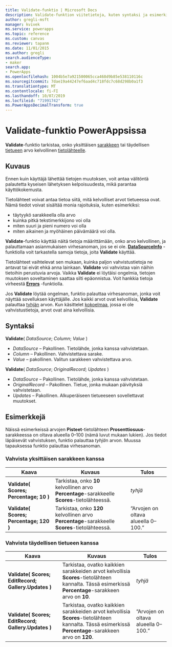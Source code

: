 ```yaml
---
title: Validate-funktio | Microsoft Docs
description: Validate-funktion viitetietoja, kuten syntaksi ja esimerkit, PowerAppsissa
author: gregli-msft
manager: kvivek
ms.service: powerapps
ms.topic: reference
ms.custom: canvas
ms.reviewer: tapanm
ms.date: 11/01/2015
ms.author: gregli
search.audienceType:
- maker
search.app:
- PowerApps
ms.openlocfilehash: 1004b5e7a921500065cca468d9b85e538110116c
ms.sourcegitcommit: 7dae19a44247ef6aad4c718fdc7c68d298b0a1f3
ms.translationtype: MT
ms.contentlocale: fi-FI
ms.lasthandoff: 10/07/2019
ms.locfileid: "71991742"
ms.PowerAppsDecimalTransform: true
---
```

# <a name="validate-function-in-powerapps"></a>Validate-funktio PowerAppsissa
**Validate**-funktio tarkistaa, onko yksittäisen [sarakkeen](../working-with-tables.md#columns) tai täydellisen [tietueen](../working-with-tables.md#records) arvo kelvollinen [tietolähteelle](../working-with-data-sources.md).  

## <a name="description"></a>Kuvaus
Ennen kuin käyttäjä lähettää tietojen muutoksen, voit antaa välitöntä palautetta kyseisen lähetyksen kelpoisuudesta, mikä parantaa käyttökokemusta.

Tietolähteet voivat antaa tietoa siitä, mitä kelvolliset arvot tietueessa ovat. Nämä tiedot voivat sisältää monia rajoituksia, kuten esimerkiksi:

* täytyykö sarakkeella olla arvo
* kuinka pitkä tekstimerkkijono voi olla
* miten suuri ja pieni numero voi olla
* miten aikainen ja myöhäinen päivämäärä voi olla.

**Validate**-funktio käyttää näitä tietoja määrittämään, onko arvo kelvollinen, ja palauttamaan asianmukaisen virhesanoman, jos se ei ole. **[DataSourceInfo](function-datasourceinfo.md)** -funktiolla voit tarkastella samoja tietoja, joita **Validate** käyttää.

Tietolähteet vaihtelevat sen mukaan, kuinka paljon vahvistustietoja ne antavat tai eivät ehkä anna lainkaan. **Validate** voi vahvistaa vain näihin tietoihin perustuvia arvoja. Vaikka **Validate** ei löytäisi ongelmia, tietojen muutoksen soveltaminen saattaa silti epäonnistua. Voit hankkia tietoja virheestä **[Errors](function-errors.md)** -funktiolla.

Jos **Validate** löytää ongelman, funktio palauttaa virhesanoman, jonka voit näyttää sovelluksen käyttäjälle. Jos kaikki arvot ovat kelvollisia, **Validate** palauttaa [tyhjän](function-isblank-isempty.md) arvon. Kun käsittelet [kokoelmaa](../working-with-data-sources.md#collections), jossa ei ole vahvistustietoja, arvot ovat aina kelvollisia.

## <a name="syntax"></a>Syntaksi
**Validate**( *DataSource*; *Column*; *Value* )

* *DataSource* – Pakollinen. Tietolähde, jonka kanssa vahvistetaan.
* *Column* – Pakollinen. Vahvistettava sarake.
* *Value* – pakollinen. Valitun sarakkeen vahvistettava arvo.

**Validate**( *DataSource*; *OriginalRecord*; *Updates* )

* *DataSource* – Pakollinen. Tietolähde, jonka kanssa vahvistetaan.
* *OriginalRecord* – Pakollinen.  Tietue, jonka mukaan päivityksiä vahvistetaan.
* *Updates* – Pakollinen.  Alkuperäiseen tietueeseen sovellettavat muutokset.

## <a name="examples"></a>Esimerkkejä
Näissä esimerkeissä arvojen **Pisteet**-tietolähteen **Prosenttiosuus**-sarakkeessa on oltava alueella 0–100 (nämä luvut mukaan lukien). Jos tiedot läpäisevät vahvistuksen, funktio palauttaa *tyhjä*n arvon. Muussa tapauksessa funktio palauttaa virhesanoman.

### <a name="validate-with-a-single-column"></a>Vahvista yksittäisen sarakkeen kanssa

| Kaava | Kuvaus | Tulos |
| --- | --- | --- |
| **Validate( Scores; Percentage; 10 )** |Tarkistaa, onko **10** kelvollinen arvo **Percentage**-sarakkeelle **Scores**-tietolähteessä. |*tyhjä* |
| **Validate( Scores; Percentage; 120 )** |Tarkistaa, onko **120** kelvollinen arvo **Percentage**-sarakkeelle **Scores**-tietolähteessä. |”Arvojen on oltava alueella 0–100.” |

### <a name="validate-with-a-complete-record"></a>Vahvista täydellisen tietueen kanssa

| Kaava | Kuvaus | Tulos |
| --- | --- | --- |
| **Validate( Scores; EditRecord; Gallery.Updates )** |Tarkistaa, ovatko kaikkien sarakkeiden arvot kelvollisia **Scores**-tietolähteen kannalta. Tässä esimerkissä **Percentage**-sarakkeen arvo on **10**. |*tyhjä* |
| **Validate( Scores; EditRecord; Gallery.Updates )** | Tarkistaa, ovatko kaikkien sarakkeiden arvot kelvollisia **Scores**-tietolähteen kannalta. Tässä esimerkissä **Percentage**-sarakkeen arvo on **120**. |”Arvojen on oltava alueella 0–100.” |

